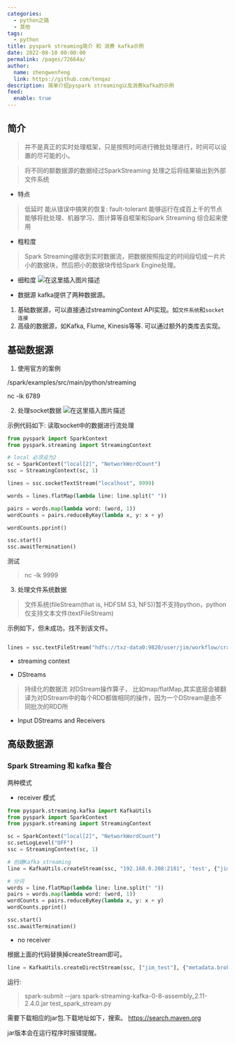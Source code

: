 ```yaml
---
categories: 
  - python之路
  - 其他
tags: 
  - python
title: pyspark streaming简介 和 消费 kafka示例
date: 2022-08-10 00:00:00
permalink: /pages/72664a/
author: 
  name: zhengwenfeng
  link: https://github.com/tenqaz
description: 简单介绍pyspark streaming以及消费kafka的示例
feed: 
  enable: true
---
```




## 简介

>并不是真正的实时处理框架，只是按照时间进行微批处理进行，时间可以设置的尽可能的小。

>将不同的额数据源的数据经过SparkStreaming 处理之后将结果输出到外部文件系统

* 特点

>低延时
>能从错误中搞笑的恢复: fault-tolerant
>能够运行在成百上千的节点
>能够将批处理、机器学习、图计算等自框架和Spark Streaming 综合起来使用

* 粗粒度

>Spark Streaming接收到实时数据流，把数据按照指定的时间段切成一片片小的数据块，然后把小的数据块传给Spark Engine处理。

* 细粒度
![在这里插入图片描述](https://img-blog.csdnimg.cn/20190416164155495.png?x-oss-process=image/watermark,type_ZmFuZ3poZW5naGVpdGk,shadow_10,text_aHR0cHM6Ly9ibG9nLmNzZG4ubmV0L3FxXzIyOTE4MjQz,size_16,color_FFFFFF,t_70)

* 数据源
kafka提供了两种数据源。
1. 基础数据源，可以直接通过streamingContext API实现。如`文件系统`和`socket连接`
2. 高级的数据源，如Kafka, Flume, Kinesis等等. 可以通过额外的类库去实现。



## 基础数据源

1. 使用官方的案例

/spark/examples/src/main/python/streaming

nc -lk 6789

2. 处理socket数据
![在这里插入图片描述](https://img-blog.csdnimg.cn/20190416164215686.png?x-oss-process=image/watermark,type_ZmFuZ3poZW5naGVpdGk,shadow_10,text_aHR0cHM6Ly9ibG9nLmNzZG4ubmV0L3FxXzIyOTE4MjQz,size_16,color_FFFFFF,t_70)


示例代码如下: 读取socket中的数据进行流处理
```python
from pyspark import SparkContext
from pyspark.streaming import StreamingContext

# local 必须设为2
sc = SparkContext("local[2]", "NetworkWordCount")
ssc = StreamingContext(sc, 1)

lines = ssc.socketTextStream("localhost", 9999)

words = lines.flatMap(lambda line: line.split(" "))

pairs = words.map(lambda word: (word, 1))
wordCounts = pairs.reduceByKey(lambda x, y: x + y)

wordCounts.pprint()

ssc.start()
ssc.awaitTermination()

```

测试
>nc -lk 9999

3. 处理文件系统数据
>文件系统(fileStream(that is, HDFSM S3, NFS))暂不支持python，python仅支持文本文件(textFileStream)

示例如下，但未成功，找不到该文件。
```python

lines = ssc.textFileStream("hdfs://txz-data0:9820/user/jim/workflow/crash/python/crash_2_hdfs.py")

```


* streaming context

* DStreams

>持续化的数据流
>对DStream操作算子， 比如map/flatMap,其实底层会被翻译为对DStream中的每个RDD都做相同的操作，因为一个DStream是由不同批次的RDD所

* Input DStreams and Receivers



## 高级数据源

### Spark Streaming 和 kafka 整合

两种模式

* receiver 模式

```python
from pyspark.streaming.kafka import KafkaUtils
from pyspark import SparkContext
from pyspark.streaming import StreamingContext

sc = SparkContext("local[2]", "NetworkWordCount")
sc.setLogLevel("OFF")
ssc = StreamingContext(sc, 1)

# 创建Kafka streaming
line = KafkaUtils.createStream(ssc, "192.168.0.208:2181", 'test', {"jim_test": 1})

# 分词
words = line.flatMap(lambda line: line.split(" "))
pairs = words.map(lambda word: (word, 1))
wordCounts = pairs.reduceByKey(lambda x, y: x + y)
wordCounts.pprint()

ssc.start()
ssc.awaitTermination()


```

* no receiver

根据上面的代码替换掉createStream即可。
```python
line = KafkaUtils.createDirectStream(ssc, ["jim_test"], {"metadata.broker.list": "192.168.0.208:9092"})
```

运行:
>spark-submit --jars spark-streaming-kafka-0-8-assembly_2.11-2.4.0.jar  test_spark_stream.py

需要下载相应的jar包.下载地址如下，搜索。
https://search.maven.org

jar版本会在运行程序时报错提醒。